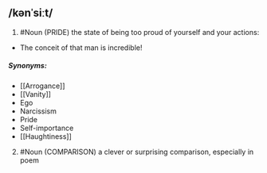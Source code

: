 ## /kənˈsiːt/ 
1. #Noun
(PRIDE)
the state of being too proud of yourself and your actions:

- The conceit of that man is incredible!

##### Synonyms:
- [[Arrogance]]
- [[Vanity]]
- Ego
- Narcissism
- Pride
- Self-importance
- [[Haughtiness]]

2. #Noun
(COMPARISON)
a clever or surprising comparison, especially in poem 